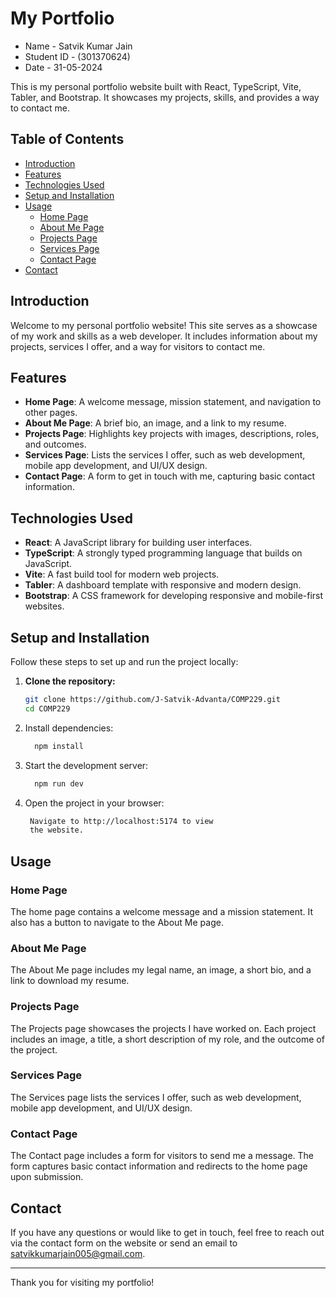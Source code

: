 # My Portfolio

- Name - Satvik Kumar Jain 
- Student ID - (301370624)
- Date - 31-05-2024

This is my personal portfolio website built with React, TypeScript, Vite, Tabler, and Bootstrap. It showcases my projects, skills, and provides a way to contact me.

## Table of Contents

- [Introduction](#introduction)
- [Features](#features)
- [Technologies Used](#technologies-used)
- [Setup and Installation](#setup-and-installation)
- [Usage](#usage)
  - [Home Page](#home-page)
  - [About Me Page](#about-me-page)
  - [Projects Page](#projects-page)
  - [Services Page](#services-page)
  - [Contact Page](#contact-page)
- [Contact](#contact)

## Introduction

Welcome to my personal portfolio website! This site serves as a showcase of my work and skills as a web developer. It includes information about my projects, services I offer, and a way for visitors to contact me.

## Features

- **Home Page**: A welcome message, mission statement, and navigation to other pages.
- **About Me Page**: A brief bio, an image, and a link to my resume.
- **Projects Page**: Highlights key projects with images, descriptions, roles, and outcomes.
- **Services Page**: Lists the services I offer, such as web development, mobile app development, and UI/UX design.
- **Contact Page**: A form to get in touch with me, capturing basic contact information.

## Technologies Used

- **React**: A JavaScript library for building user interfaces.
- **TypeScript**: A strongly typed programming language that builds on JavaScript.
- **Vite**: A fast build tool for modern web projects.
- **Tabler**: A dashboard template with responsive and modern design.
- **Bootstrap**: A CSS framework for developing responsive and mobile-first websites.

## Setup and Installation

Follow these steps to set up and run the project locally:

1. **Clone the repository:**
   ```bash
   git clone https://github.com/J-Satvik-Advanta/COMP229.git
   cd COMP229
2. Install dependencies:
    ```bash
      npm install 
3. Start the development server:
    ```bash
      npm run dev
4. Open the project in your browser:
   ```bash
    Navigate to http://localhost:5174 to view 
    the website.
## Usage

### Home Page
The home page contains a welcome message and a mission statement. It also has a button to navigate to the About Me page.

### About Me Page
The About Me page includes my legal name, an image, a short bio, and a link to download my resume.

### Projects Page
The Projects page showcases the projects I have worked on. Each project includes an image, a title, a short description of my role, and the outcome of the project.

### Services Page
The Services page lists the services I offer, such as web development, mobile app development, and UI/UX design.

### Contact Page
The Contact page includes a form for visitors to send me a message. The form captures basic contact information and redirects to the home page upon submission.

## Contact

If you have any questions or would like to get in touch, feel free to reach out via the contact form on the website or send an email to [satvikkumarjain005@gmail.com](mailto:satvikkumarjain005@gmail.com).

---

Thank you for visiting my portfolio!